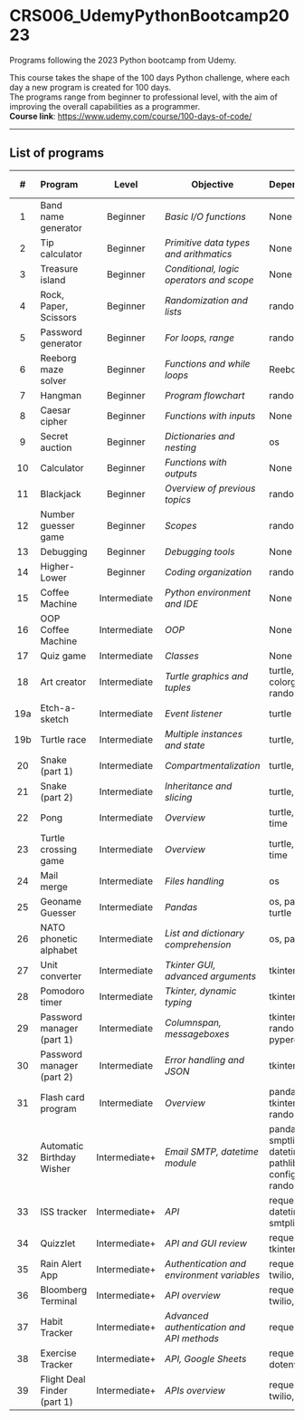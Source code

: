 # CRS006_UdemyPythonBootcamp2023
Programs following the 2023 Python bootcamp from Udemy.

This course takes the shape of the 100 days Python challenge, where each day a new program is created for 100 days.<br>
The programs range from beginner to professional level, with the aim of improving the overall capabilities as a programmer.<br>
<b>Course link</b>: https://www.udemy.com/course/100-days-of-code/

---
## List of programs
|  #  | Program                   | Level         | Objective                                     | Dependencies                   | Completion date | 
|:---:|:--------------------------|:-------------:|-----------------------------------------------|--------------------------------|:---------------:| 
|  1  | Band name generator       | Beginner      | <i>Basic I/O functions</i>                    | None                           | *12/10/23*      |     
|  2  | Tip calculator            | Beginner      | <i>Primitive data types and arithmatics</i>   | None                           | *13/10/23*      |     
|  3  | Treasure island           | Beginner      | <i>Conditional, logic operators and scope</i> | None                           | *14/10/23*      |     
|  4  | Rock, Paper, Scissors     | Beginner      | <i>Randomization and lists</i>                | random                         | *15/10/23*      |     
|  5  | Password generator        | Beginner      | <i>For loops, range</i>                       | random                         | *16/10/23*      |     
|  6  | Reeborg maze solver       | Beginner      | <i>Functions and while loops</i>              | Reeborg                        | *18/10/23*      |     
|  7  | Hangman                   | Beginner      | <i>Program flowchart</i>                      | random, os                     | *19/10/23*      |     
|  8  | Caesar cipher             | Beginner      | <i>Functions with inputs</i>                  | None                           | *20/10/23*      |     
|  9  | Secret auction            | Beginner      | <i>Dictionaries and nesting</i>               | os                             | *21/10/23*      |     
| 10  | Calculator                | Beginner      | <i>Functions with outputs</i>                 | None                           | *22/10/23*      |     
| 11  | Blackjack                 | Beginner      | <i>Overview of previous topics</i>            | random, os                     | *24/10/23*      |     
| 12  | Number guesser game       | Beginner      | <i>Scopes</i>                                 | random                         | *25/10/23*      |     
| 13  | Debugging                 | Beginner      | <i>Debugging tools</i>                        | None                           | *26/10/23*      |     
| 14  | Higher-Lower              | Beginner      | <i>Coding organization</i>                    | random, os                     | *28/10/23*      |     
| 15  | Coffee Machine            | Intermediate  | <i>Python environment and IDE</i>             | None                           | *29/10/23*      |     
| 16  | OOP Coffee Machine        | Intermediate  | <i>OOP</i>                                    | None                           | *30/10/23*      |     
| 17  | Quiz game                 | Intermediate  | <i>Classes</i>                                | None                           | *31/10/23*      |     
| 18  | Art creator               | Intermediate  | <i>Turtle graphics and tuples</i>             | turtle, colorgram, random      | *01/11/23*      |     
| 19a | Etch-a-sketch             | Intermediate  | <i>Event listener</i>                         | turtle                         | *02/11/23*      | 
| 19b | Turtle race               | Intermediate  | <i>Multiple instances and state</i>           | turtle, random                 | *02/11/23*      | 
| 20  | Snake (part 1)            | Intermediate  | <i>Compartmentalization</i>                   | turtle, time                   | *03/11/23*      | 
| 21  | Snake (part 2)            | Intermediate  | <i>Inheritance and slicing</i>                | turtle, random                 | *04/11/23*      | 
| 22  | Pong                      | Intermediate  | <i>Overview</i>                               | turtle, random, time           | *06/11/23*      | 
| 23  | Turtle crossing game      | Intermediate  | <i>Overview</i>                               | turtle, random, time           | *07/11/23*      | 
| 24  | Mail merge                | Intermediate  | <i>Files handling</i>                         | os                             | *08/11/23*      | 
| 25  | Geoname Guesser           | Intermediate  | <i>Pandas</i>                                 | os, pandas, turtle             | *11/11/23*      |  
| 26  | NATO phonetic alphabet    | Intermediate  | <i>List and dictionary comprehension</i>      | os, pandas                     | *11/11/23*      | 
| 27  | Unit converter            | Intermediate  | <i>Tkinter GUI, advanced arguments</i>        | tkinter                        | *13/11/23*      | 
| 28  | Pomodoro timer            | Intermediate  | <i>Tkinter, dynamic typing</i>                | tkinter, os                    | *14/11/23*      | 
| 29  | Password manager (part 1) | Intermediate  | <i>Columnspan, messageboxes</i>               | tkinter, os, random, pyperclip | *15/11/23*      | 
| 30  | Password manager (part 2) | Intermediate  | <i>Error handling and JSON</i>                | tkinter, json                  | *17/11/23*      | 
| 31  | Flash card program        | Intermediate  | <i>Overview</i>                               | pandas, os, tkinter, random | *19/11/23* |
| 32  | Automatic Birthday Wisher | Intermediate+ | <i>Email SMTP, datetime module</i>            | pandas, smptlib, datetime, pathlib, configparser, random | *25/11/23* |
| 33  | ISS tracker               | Intermediate+ | <i>API</i>                                    | requests, datetime, smtplib, time | *28/11/23* |
| 34  | Quizzlet                  | Intermediate+ | <i>API and GUI review</i>                     | requests, tkinter | *30/11/23* |
| 35  | Rain Alert App            | Intermediate+ | <i>Authentication and environment variables</i> | requests, twilio, os | *03/12/23* |
| 36  | Bloomberg Terminal          | Intermediate+ | <i>API overview</i> | requests, twilio, os | *05/12/23* |
| 37  | Habit Tracker               | Intermediate+ | <i>Advanced authentication and API methods</i> | requests | *06/12/23* |
| 38  | Exercise Tracker            | Intermediate+ | <i>API, Google Sheets</i>                      | requests, dotenv | *09/12/23* |
| 39  | Flight Deal Finder (part 1) | Intermediate+ | <i>APIs overview</i> | requests, twilio, dotenv | *21/12/23* |